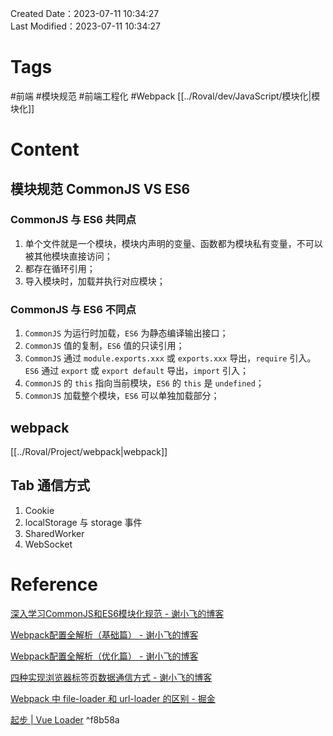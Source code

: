 Created Date：2023-07-11 10:34:27  
Last Modified：2023-07-11 10:34:27

# Tags

#前端 #模块规范 #前端工程化 #Webpack [[../Roval/dev/JavaScript/模块化|模块化]]

# Content

## 模块规范 CommonJS VS ES6

### CommonJS 与 ES6 共同点

1. 单个文件就是一个模块，模块内声明的变量、函数都为模块私有变量，不可以被其他模块直接访问；
2. 都存在循环引用；
3. 导入模块时，加载并执行对应模块；

### CommonJS 与 ES6 不同点

1. `CommonJS` 为运行时加载，`ES6` 为静态编译输出接口；
2. `CommonJS` 值的复制，`ES6` 值的只读引用；
3. `CommonJS` 通过 `module.exports.xxx` 或 `exports.xxx` 导出，`require` 引入。`ES6` 通过 `export` 或 `export default` 导出，`import` 引入；
4. `CommonJS` 的 `this` 指向当前模块，`ES6` 的 `this` 是 `undefined`；
5. `CommonJS` 加载整个模块，`ES6` 可以单独加载部分；

## webpack

[[../Roval/Project/webpack|webpack]]

## Tab 通信方式

1. Cookie
2. localStorage 与 storage 事件
3. SharedWorker
4. WebSocket

# Reference

[深入学习CommonJS和ES6模块化规范 - 谢小飞的博客](https://xieyufei.com/2021/01/08/CommonJS-ES6.html)  

[Webpack配置全解析（基础篇） - 谢小飞的博客](https://xieyufei.com/2020/06/06/Webpack-Learned.html)  

[Webpack配置全解析（优化篇） - 谢小飞的博客](https://xieyufei.com/2020/07/30/Webpack-Optimize.html)  

[四种实现浏览器标签页数据通信方式 - 谢小飞的博客](https://xieyufei.com/2020/09/12/Tab-Communicate.html)  

[Webpack 中 file-loader 和 url-loader 的区别 - 掘金](https://juejin.cn/post/7000225935215558687)  

[起步 | Vue Loader](https://vue-loader.vuejs.org/zh/guide/) ^f8b58a
